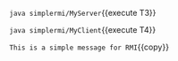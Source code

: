 `java simplermi/MyServer`{{execute T3}}


`java simplermi/MyClient`{{execute T4}}


`This is a simple message for RMI`{{copy}}

